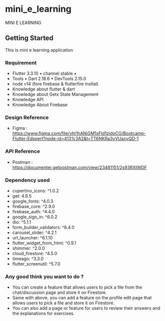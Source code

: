 # mini_e_learning

MINI E LEARNING


## Getting Started

This is mini e learning application

### Requirement
- Flutter 3.3.10 • channel stable •
- Tools • Dart 2.18.6 • DevTools 2.15.0
- node v14 (fore firebase & flutterfire instlal)
- Knowledge about flutter & dart
- Knowledge about Getx State Management
- Knowledge API
- Knowledge About Firebase

### Design Reference 
- Figma : https://www.figma.com/file/vht1hANiGM1sFld1zidoCG/Bootcamp-Flutter-Edspert?node-id=413%3A2&t=TT6NKRa3vVUacyQD-1

### API Reference
- Postman : https://documenter.getpostman.com/view/23481151/2s93RXtWDF

### Dependency used
-  cupertino_icons: ^1.0.2
-  get: 4.6.5
-  google_fonts: ^4.0.3
-  firebase_core: ^2.9.0
-  firebase_auth: ^4.4.0
-  google_sign_in: ^6.0.2
-  dio: ^5.1.1
-  form_builder_validators: ^8.4.0
-  carousel_slider: ^4.2.1
-  url_launcher: ^6.1.10
-  flutter_widget_from_html: ^0.9.1
-  shimmer: ^2.0.0
-  cloud_firestore: ^4.5.0
-  timeago: ^3.3.0
-  flutter_screenutil: ^5.7.0

### Any good think you want to do ?

- You can create a feature that allows users to pick a file from the chat/discussion page and store it on Firestore.
- Same with above, you can add a feature on the profile edit page that allows users to pick a file and store it on Firestore.
- You can also add a page or feature for users to review their answers and the explanations for exercises.